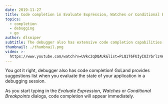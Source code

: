 ```yaml
---
date: 2019-11-27
title: Code completion in Evaluate Expression, Watches or Conditional Breakpoints
topics:
  - completion
  - debugging
  - go
author: dlsniper
subtitle: The debugger also has extensive code completion capabilities.
thumbnail: ./thumbnail.png
video: >-
  https://www.youtube.com/watch?v=UVkc2qDQAUk&list=PLQ176FUIyIUZrbrlz4AY1V8VzBJKZyVlW&index=15
---
```


You got it right, debugger also has code completion! GoLand provides suggestions list when you evaluate the state of your application in a debugging session.

As you start typing in the _Evaluate Expression_, _Watches_ or _Conditional Breakpoints_ dialogs, code
completion will appear immediately.
